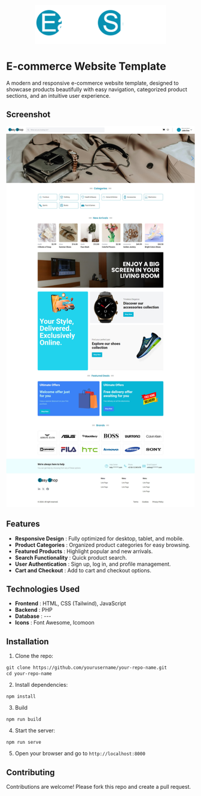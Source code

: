 <div>
    <p align='center'>
        <img src="public/images/logo-white.png" alt="Logo" width="350">
    </p>
</div>

# E-commerce Website Template

A modern and responsive e-commerce website template, designed to showcase products beautifully with easy navigation, categorized product sections, and an intuitive user experience.

## Screenshot

<p align='center'>
    <img src="screenshots/screenshot.jpg" alt="Logo" width="550">
</p>

## Features

* **Responsive Design** : Fully optimized for desktop, tablet, and mobile.
* **Product Categories** : Organized product categories for easy browsing.
* **Featured Products** : Highlight popular and new arrivals.
* **Search Functionality** : Quick product search.
* **User Authentication** : Sign up, log in, and profile management.
* **Cart and Checkout** : Add to cart and checkout options.

## Technologies Used

* **Frontend** : HTML, CSS (Tailwind), JavaScript
* **Backend** : PHP
* **Database** : ---
* **Icons** : Font Awesome, Icomoon

## Installation

1. Clone the repo:

```
git clone https://github.com/yourusername/your-repo-name.git
cd your-repo-name
```

2. Install dependencies:

```
npm install
```

3. Build

```
npm run build
```

4. Start the server:

```
npm run serve
```

5. Open your browser and go to `http://localhost:8000`

## Contributing

Contributions are welcome! Please fork this repo and create a pull request.
